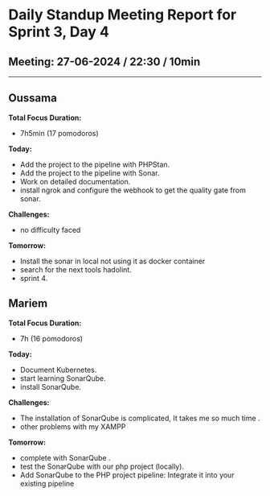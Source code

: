 # Daily Standup Meeting Report for Sprint 3, Day 4

## Meeting: 27-06-2024 / 22:30 / 10min

---

## Oussama

**Total Focus Duration:**

- 7h5min (17 pomodoros)

**Today:**

- Add the project to the pipeline with PHPStan.
- Add the project to the pipeline with Sonar.
- Work on detailed documentation.
- install ngrok and configure the webhook to get the quality gate from sonar.

**Challenges:**

- no difficulty faced

**Tomorrow:**
- Install the sonar in local not using it as docker container
- search for the next tools hadolint.
- sprint 4.


## Mariem

**Total Focus Duration:**

- 7h  (16 pomodoros)

**Today:**

- Document Kubernetes.
- start learning SonarQube.
- install SonarQube.

 **Challenges:**

- The installation of SonarQube is complicated, It takes me so much time .
- other problems with my XAMPP
  
**Tomorrow:**

- complete with SonarQube .
- test the SonarQube with our php project (locally).
- Add SonarQube to the PHP project pipeline: Integrate it into your existing pipeline
